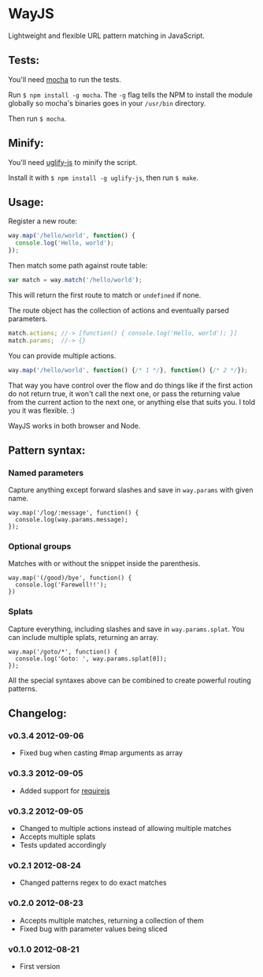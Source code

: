# WayJS

Lightweight and flexible URL pattern matching in JavaScript.

## Tests:

You'll need [mocha](https://github.com/visionmedia/mocha) to run the tests.

Run `$ npm install -g mocha`. The `-g` flag tells the NPM to install the module globally so mocha's binaries goes in your `/usr/bin` directory.

Then run `$ mocha`.

## Minify:

You'll need [uglify-js](https://github.com/mishoo/UglifyJS) to minify the script.

Install it with `$ npm install -g uglify-js`, then run `$ make`.

## Usage:

Register a new route:

```javascript
way.map('/hello/world', function() {
  console.log('Hello, world');
});
```

Then match some path against route table:

```javascript
var match = way.match('/hello/world');
```

This will return the first route to match or `undefined` if none.

The route object has the collection of actions and eventually parsed parameters.

```javascript
match.actions; //-> [function() { console.log('Hello, world'); }]
match.params;  //-> {}
```

You can provide multiple actions.

```javascript
way.map('/hello/world', function() {/* 1 */}, function() {/* 2 */});
```

That way you have control over the flow and do things like if the first action do not return true, it won't call the next one, or pass the returning value from the current action to the next one, or anything else that suits you. I told you it was flexible. :)

WayJS works in both browser and Node.

## Pattern syntax:

### Named parameters

Capture anything except forward slashes and save in `way.params` with given name.

    way.map('/log/:message', function() {
      console.log(way.params.message);
    });

### Optional groups

Matches with or without the snippet inside the parenthesis.

    way.map('(/good)/bye', function() {
      console.log('Farewell!!');
    })

### Splats

Capture everything, including slashes and save in `way.params.splat`. You can include multiple splats, returning an array.

    way.map('/goto/*', function() {
      console.log('Goto: ', way.params.splat[0]);
    });

All the special syntaxes above can be combined to create powerful routing patterns.

## Changelog:

### v0.3.4 2012-09-06

- Fixed bug when casting #map arguments as array

### v0.3.3 2012-09-05

- Added support for [requirejs](http://requirejs.org/)

### v0.3.2 2012-09-05

- Changed to multiple actions instead of allowing multiple matches
- Accepts multiple splats
- Tests updated accordingly

### v0.2.1 2012-08-24

- Changed patterns regex to do exact matches

### v0.2.0 2012-08-23

- Accepts multiple matches, returning a collection of them
- Fixed bug with parameter values being sliced

### v0.1.0 2012-08-21

- First version
